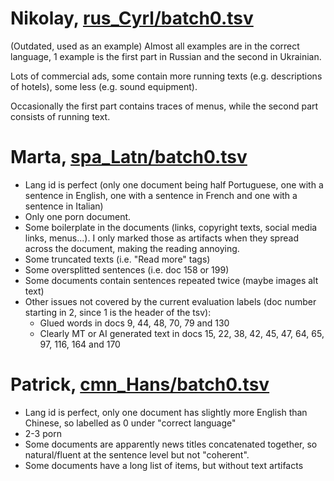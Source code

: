 # Nikolay, [rus_Cyrl/batch0.tsv](../annot_round1/rus_Cyrl/batch0.tsv)

(Outdated, used as an example)
Almost all examples are in the correct language, 1 example is the first part in Russian and the second in Ukrainian. 

Lots of commercial ads, some contain more running texts (e.g. descriptions of hotels), some less (e.g. sound equipment).

Occasionally the first part contains traces of menus, while the second part consists of running text.

# Marta, [spa_Latn/batch0.tsv](../annot_round1/spa_Latn/batch0.tsv)

* Lang id is perfect (only one document being half Portuguese, one with a sentence in English, one with a sentence in French and one with a sentence in Italian)
* Only one porn document.
* Some boilerplate in the documents (links, copyright texts, social media links, menus...). I only marked those as artifacts when they spread across the document, making the reading annoying.
* Some truncated texts (i.e. "Read more" tags) 
* Some oversplitted sentences (i.e. doc 158 or 199)
* Some documents contain sentences repeated twice (maybe images alt text)
* Other issues not covered by the current evaluation labels  (doc number starting in 2, since 1 is the header of the tsv):
  * Glued words in docs 9, 44, 48, 70, 79 and 130
  * Clearly MT or AI generated text in docs 15, 22, 38, 42, 45, 47, 64, 65, 97, 116, 164 and 170

# Patrick, [cmn_Hans/batch0.tsv](../annot_round1/cmn_Hans/batch0.tsv)

* Lang id is perfect, only one document has slightly more English than Chinese, so labelled as 0 under "correct language"
* 2-3 porn
* Some documents are apparently news titles concatenated together, so natural/fluent at the sentence level but not "coherent".
* Some documents have a long list of items, but without text artifacts
